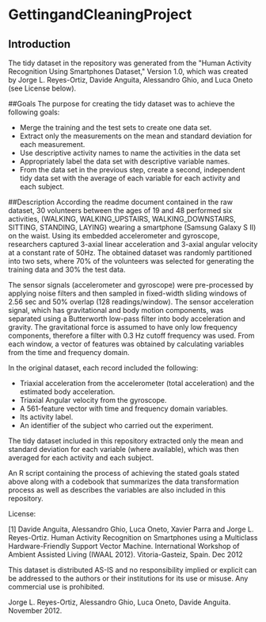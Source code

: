 # GettingandCleaningProject
## Introduction

The tidy dataset in the repository was generated from the "Human Activity Recognition Using Smartphones Dataset," Version 1.0, which was created by Jorge L. Reyes-Ortiz, Davide Anguita, Alessandro Ghio, and Luca Oneto (see License below).

##Goals
The purpose for creating the tidy dataset was to achieve the following goals:
- Merge the training and the test sets to create one data set.
- Extract only the measurements on the mean and standard deviation for each measurement.
- Use descriptive activity names to name the activities in the data set
- Appropriately label the data set with descriptive variable names.
- From the data set in the previous step, create a second, independent tidy data set with the average of each variable for each activity and each subject.

##Description
According the readme document contained in the raw dataset, 30 volunteers between the ages of 19 and 48 performed six activities,  (WALKING, WALKING_UPSTAIRS, WALKING_DOWNSTAIRS, SITTING, STANDING, LAYING) wearing a smartphone (Samsung Galaxy S II) on the waist. Using its embedded accelerometer and gyroscope, researchers captured 3-axial linear acceleration and 3-axial angular velocity at a constant rate of 50Hz. The obtained dataset was randomly partitioned into two sets, where 70% of the volunteers was selected for generating the training data and 30% the test data. 

The sensor signals (accelerometer and gyroscope) were pre-processed by applying noise filters and then sampled in fixed-width sliding windows of 2.56 sec and 50% overlap (128 readings/window). The sensor acceleration signal, which has gravitational and body motion components, was separated using a Butterworth low-pass filter into body acceleration and gravity. The gravitational force is assumed to have only low frequency components, therefore a filter with 0.3 Hz cutoff frequency was used. From each window, a vector of features was obtained by calculating variables from the time and frequency domain.  

In the original dataset, each record included the following:

- Triaxial acceleration from the accelerometer (total acceleration) and the estimated body acceleration.
- Triaxial Angular velocity from the gyroscope. 
- A 561-feature vector with time and frequency domain variables. 
- Its activity label. 
- An identifier of the subject who carried out the experiment.

The tidy dataset included in this repository extracted only the mean and standard deviation for each variable (where available), which was then averaged for each activity and each subject.

An R script containing the process of achieving the stated goals stated above along with a codebook that summarizes the data transformation process as well as describes the variables are also included in this repository. 

License:

[1] Davide Anguita, Alessandro Ghio, Luca Oneto, Xavier Parra and Jorge L. Reyes-Ortiz. Human Activity Recognition on Smartphones using a Multiclass Hardware-Friendly Support Vector Machine. International Workshop of Ambient Assisted Living (IWAAL 2012). Vitoria-Gasteiz, Spain. Dec 2012

This dataset is distributed AS-IS and no responsibility implied or explicit can be addressed to the authors or their institutions for its use or misuse. Any commercial use is prohibited.

Jorge L. Reyes-Ortiz, Alessandro Ghio, Luca Oneto, Davide Anguita. November 2012.
